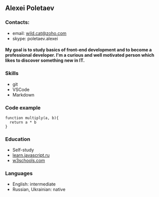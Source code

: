 ## Alexei Poletaev

### Contacts:
- email: wild.cat@zoho.com
- skype: poletaev.alexei

#### My goal is to study basics of front-end development and to become a professional developer. I'm a curious and well motivated person which likes to discover something new in IT.

### Skills
- git
- VSCode
- Markdown

### Code example
```
function multiply(a, b){
  return a * b
}
```

### Education
- Self-study
- [learn.javascript.ru](http://learn.javascript.ru)
- [w3schools.com](http://www.w3schools.com/)
 
### Languages
- English: intermediate
- Russian, Ukrainian: native
